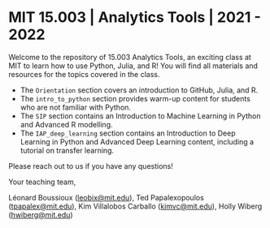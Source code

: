# MIT 15.003 | Analytics Tools | 2021 - 2022

Welcome to the repository of 15.003 Analytics Tools, an exciting class at MIT to learn how to use Python, Julia, and R! 
You will find all materials and resources for the topics covered in the class. 

- The ```Orientation``` section covers an introduction to GitHub, Julia, and R.
- The ```intro_to_python``` section provides warm-up content for students who are not familiar with Python.
- The ```SIP``` section contains an Introduction to Machine Learning in Python and Advanced R modelling.
- The ```IAP_deep_learning``` section contains an Introduction to Deep Learning in Python and Advanced Deep Learning content, including a tutorial on transfer learning.

Please reach out to us if you have any questions!

Your teaching team,

Léonard Boussioux (leobix@mit.edu), Ted Papalexopoulos (tpapalex@mit.edu), Kim Villalobos Carballo (kimvc@mit.edu), Holly Wiberg (hwiberg@mit.edu)
